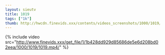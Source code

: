 ```yaml
--- 
layout: sieutv
title: 1019
tags: ["1k"]
thumb: http://hwcdn.finevids.xxx/contents/videos_screenshots/1000/1019/preview.mp4.jpg
---
```

{% include video src="http://www.finevids.xxx/get_file/1/1b428dd929d85686de5e6d208bd02eea/1000/1019/1019.mp4/" %} 
